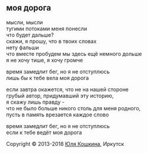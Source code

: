 ## моя дорога  
мысли, мысли  
тугими потоками меня понесли  
что будет дальше?  
скажи, я прошу, что в твоих словах   
нету фальши   
что вместе пробудем мы здесь ещё немного дольше  
я не хочу тише, я хочу громче  

время замедлит бег, но я не отступлюсь  
лишь бы к тебе вела моя дорога  

если завтра окажется, что не на нашей стороне  
грубый автор, придумавший эту историю,  
я скажу лишь правду -  
что не было больше никого столь для меня родного,  
пусть в память врезается каждое слово  

время замедлит бег, но я не отступлюсь  
если к тебе ведёт моя дорога

Copyright © 2013-2018 [Юля Кошкина](https://vk.com/koshkamoroshka), Иркутск
